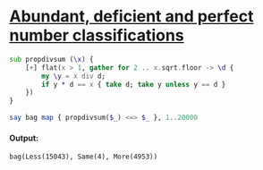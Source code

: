 [1]: https://rosettacode.org/wiki/Abundant,_deficient_and_perfect_number_classifications

# [Abundant, deficient and perfect number classifications][1]

```raku
sub propdivsum (\x) {
    [+] flat(x > 1, gather for 2 .. x.sqrt.floor -> \d {
        my \y = x div d;
        if y * d == x { take d; take y unless y == d }
    })
}
 
say bag map { propdivsum($_) <=> $_ }, 1..20000
```

#### Output:
```
bag(Less(15043), Same(4), More(4953))
```